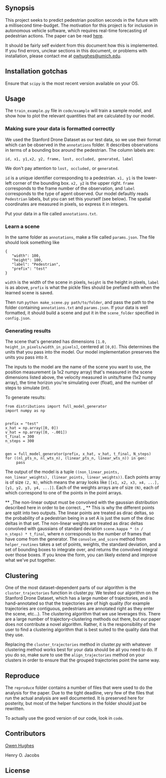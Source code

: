 ## Synopsis

This project seeks to predict pedestrian position seconds in the future with a millisecond time-budget.  The motivation for this project is for inclusion in autonomous vehicle software, which requires real-time forecasting of pedestrian actions. The paper can be read [here](https://google.com).

It should be fairly self evident from this document how this is implemented. If you find errors, unclear sections in this document, or problems with installation, please contact me at [owhughes@umich.edu](mailto:owhughes@umich.edu).

## Installation gotchas ##
Ensure that `scipy` is the most recent version available on your OS.


## Usage ##

The `train_example.py` file in `code/example` will train a sample model, and show how to plot the relevant quantities that are calculated by our model. 

### Making sure your data is formatted correctly ###

We used the Stanford Drone Dataset as our test data, so we use their format which can be observed in the ```annotations``` folder. It describes observations in terms of a bounding box around the pedestrian. The column labels are:

```id, x1, y1,x2, y2, frame, lost, occluded, generated, label```

We don't pay attention to `lost, occluded,` or `generated`. 

`id` is a unique identifier corresponding to a pedestrian. `x1, y1` is the lower-left corner of the bounding box. `x2, y2` is the upper right. `frame` corresponds to the frame number of the observation, and `label` corresponds to the type of agent observed. Our model defaultly reads `Pedestrian` labels, but you can set this yourself (see below). The spatial coordinates are measured in pixels, so express it in integers.

Put your data in a file called `annotations.txt`.

### Learn a scene ###

In the same folder as `annotations`, make a file called `params.json`. The file should look something like 

```
{
   "width": 100,
   "height": 100,
   "label": "Pedestrian",
   "prefix": "test"
}
```

`width` is the width of the scene in pixels, `height` is the height in pixels, `label` is as above, `prefix` is what the pickle files should be prefixed with when the learned scene is saved.

Then run `python make_scene.py path/to/folder`, and pass the path to the folder containing `annotations.txt` and `params.json`. If your data is well formatted, it should build a scene and put it in the `scene_folder` specified in `config.json`.

### Generating results ###

The scene that's generated has dimensions `[1.0, height_in_pixels/width_in_pixels]`, centered at `[0,0]`. This determines the units that you pass into the model. Our model implementation preserves the units you pass into it.

The inputs to the model are the name of the scene you want to use, the position measurement (a 1x2 numpy array) that's measured in the scene dimensions listed above, the velocity measured in units/frame (1x2 numpy array), the time horizon you're simulating over (float), and the number of steps to simulate (int).

To generate results:
```
from distributions import full_model_generator
import numpy as np


prefix = "test" 
x_hat = np.array([0, 0])
v_hat = np.array([0, -.001])
t_final = 300
n_steps = 300


gen = full_model_generator(prefix, x_hat, v_hat, t_final, N_steps)
for ((nl_pts_n, nl_wts_n), (linear_pts_n, linear_wts_n)) in gen:
     pass
```

The output of the model is a tuple `((non_linear_points, non_linear_weights), (linear_points, linear_weights))`. Each points array is of size `(2, N)`, which means the array looks like `[[x1, x2, x3, x4, ...], [y1, y2, y3, y4, ...]]`. Each of the weights arrays are of size `(N)`, each of which correspond to one of the points in the point arrays.

** _The non-linear output must be convolved with the gaussian distribution described here in order to be correct. _ ** This is why the different points are split into two outputs. The linear points are treated as dirac deltas, so the probability of a pedestrian being in a set A is just the sum of the dirac deltas in that set. 
The non-linear weights are treated as dirac deltas convolved with gaussians of standard deviation `scene.kappa * (n / n_steps) * t_final`, where n corresponds to the number of frames that have come from the generator. The `convolve_and_score` method from `helper_routines` takes a set of points, weights, the standard deviation, and a set of bounding boxes to integrate over, and returns the convolved integral over those boxes. If you know the form, you can likely extend and improve what we've put together.


## Clustering

One of the most dataset-dependent parts of our algorithm is the `cluster_trajectories` function in cluster.py. We tested our algorithm on the Stanford Drone Dataset, which has a large number of trajectories, and is hand-annotated so that the trajectories are of high quality (for example trajectories are contiguous, pedestrians are annotated right as they enter the scene, etc...). The clustering algorithm that we use leverages this. There are a large number of trajectory-clustering methods out there, but our paper does not contribute a novel algorithm. Rather, it is the responsibility of the user to find a clustering algorithm that is best suited to the quality data that they use.

Replacing the `cluster_trajectories` method in cluster.py with whatever clustering method works best for your data should be all you need to do. If you do so, make sure to use the `align_trajectories` method on your clusters in order to ensure that the grouped trajectories point the same way.

## Reproduce

The `reproduce` folder contains a number of files that were used to do the analysis for the paper. Due to the tight deadline, very few of the files that run the actual analysis are well documented. It is preserved here for posterity, but most of the helper functions in the folder should just be rewritten. 

To actually use the good version of our code, look in `code`.


## Contributors

[Owen Hughes](mailto:owhughes@umich.edu)

Henry O. Jacobs

## License


